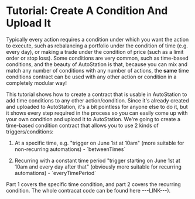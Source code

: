 # Tutorial: Create A Condition And Upload It

Typically every action requires a condition under which you want the action to execute, such as rebalancing a portfolio under the condition of time \(e.g. every day\), or making a trade under the condition of price \(such as a limit order or stop loss\). Some conditions are very common, such as time-based conditions, and the beauty of AutoStation is that, because you can mix and match any number of conditions with any number of actions, the **same** time conditions contract can be used with any other action or condition in a completely modular way!

This tutorial shows how to create a contract that is usable in AutoStation to add time conditions to any other action\/condition. Since it's already created and uploaded to AutoStation, it's a bit pointless for anyone else to do it, but it shows every step required in the process so you can easily come up with your own condition and upload it to AutoStation. We're going to create a time-based condition contract that allows you to use 2 kinds of triggers\/conditions:

1. At a specific time, e.g. "trigger on June 1st at 10am" \(more suitable for non-recurring automations\) - \`betweenTimes\`

2. Recurring with a constant time period "trigger starting on June 1st at 10am and every day after that" \(obviously more suitable for recurring automations\) - \`everyTimePeriod\`


Part 1 covers the specific time condition, and part 2 covers the recurring condition. The whole contracat code can be found here ---LINK---\).

